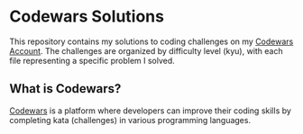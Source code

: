 # Codewars Solutions

This repository contains my solutions to coding challenges on my [Codewars Account](https://www.codewars.com/users/Winsmarl). The challenges are organized by difficulty level (kyu), with each file representing a specific problem I solved.

## What is Codewars?

[Codewars](https://www.codewars.com/) is a platform where developers can improve their coding skills by completing kata (challenges) in various programming languages.


